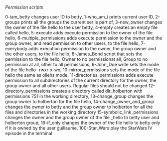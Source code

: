 *Permission scripts*

0-iam_betty changes user ID to betty, 
1-who_am_i prints current user ID, 
2-groups prints all the groups the current ser is part of, 
3-new_owner changes the owner of the file hello to the user betty, 
4-empty creates an empty file called hello, 
5-execute adds execute permission to the owner of the file hello, 
6-multiple_permissions adds execute permission to the owner and the group owner, and read permission to other users, to the file hello, 
7-everybody adds execution permission to the owner, the group owner and the other users, to the file hello,
8-James_Bond script that sets the permission to the file hello, Owner to no permissionat all, Group to no permission at all, other to all permissions, 
9-John_Doe write sets the mode of the file hello -rwxr-x-wx, 
10-mirror_permissions sets the mode of the file hello the same as ollehs mode, 
11-directories_permissions adds execute permission to all subdirectories of the current directory for the owner, the group owner and all other users. Regular files should not be changed 
12-directory_permissions creates a directory called dir_holberton with permissions 751 in the working directory, 
13-change_group changes the group owner to holberton for the file hello, 
14-change_owner_and_group changes the owner to betty and the group owner to holberton for all the files and directories in the working directory
15-symbolic_link_permissions changes the owner and the group owner of the file _hello to betty user and holberton group, 
16-if_only changes the owner of the file hello to betty only if it is owned by the user guillaume, 
100-Star_Wars play the StarWars IV episode in the terminal
